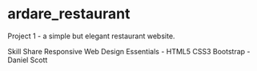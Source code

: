 # ardare_restaurant
Project 1 - a simple but elegant restaurant website.

Skill Share
Responsive Web Design Essentials - HTML5 CSS3 Bootstrap - Daniel Scott 
